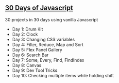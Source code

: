 <h2><a href= "https://javascript30.com/">30 Days of Javascript</a></h2>

30 projects in 30 days using vanilla Javascript

<ul>
<li> Day 1: Drum Kit </li>
<li> Day 2: Clock </li>
<li> Day 3: Changing CSS variables</li>
<li> Day 4: Filter, Reduce, Map and Sort</li>
<li> Day 5: Flex Panel Gallery</li>
<li> Day 6: Search Bar </li>
<li> Day 7: Some, Every, Find, FindIndex</li>
<li> Day 8: Canvas</li>
<li> Day 9: Dev Tool Tricks</li>
<li> Day 10: Checking multiple items while holding shift</li>
</ul>


